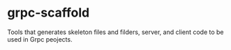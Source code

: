 # grpc-scaffold
Tools that generates skeleton files and filders, server, and client code to be used in Grpc peojects.
